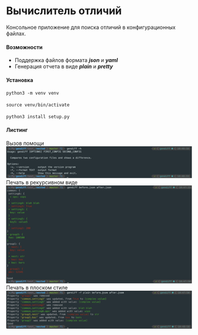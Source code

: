 # Вычислитель отличий

Консольное приложение для поиска отличий в конфигурационных файлах.

####  Возможности

+ Поддержка файлов формата ***json*** и ***yaml*** 
+ Генерация отчета в виде ***plain*** и ***pretty***

#### Установка

```
python3 -m venv venv

source venv/bin/activate

python3 install setup.py
```

#### Листинг
Вызов помощи
![alt text](https://github.com/aeroshev/gendiff/blob/master/images/help.png)
Печать в рекурсивном виде
![alt text](https://github.com/aeroshev/gendiff/blob/master/images/nested_print.png)
Печать в плоском стиле
![alt text](https://github.com/aeroshev/gendiff/blob/master/images/plain_print.png)
